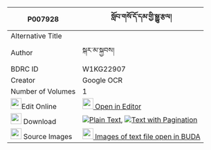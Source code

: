 |P007928|སློབ་གསོ་དོ་དམ་གྱི་སྒྱུ་རྩལ། 
| --- | --- 
|Alternative Title |
|Author| སྐར་མ་སྐྱབས།
|BDRC ID | W1KG22907
|Creator | Google OCR
|Number of Volumes| 1
|<img width="25" src="https://img.icons8.com/color/25/000000/edit-property.png">Edit Online| [<img width="25" src="https://avatars.githubusercontent.com/u/45091458?s=200&v=4"> Open in Editor](http://editor.openpecha.org/P007928)
|<img width="25" src="https://img.icons8.com/fluent/48/000000/download-2.png"/>  Download | [![](https://img.icons8.com/color/20/000000/txt.png)Plain Text](https://github.com/Openpecha/P007928/releases/download/v1/lobso_dodam_gyi_gyutsal_plain_P007928.zip), [![](https://img.icons8.com/color/20/000000/txt.png)Text with Pagination](https://github.com/Openpecha/P007928/releases/download/v1/lobso_dodam_gyi_gyutsal_pages_P007928.zip)
|<img width="25" src="https://img.icons8.com/plasticine/100/000000/pictures-folder.png"/>  Source Images | [<img width="25" src="https://library.bdrc.io/icons/BUDA-small.svg"> Images of text file open in BUDA](https://library.bdrc.io/show/bdr:W1KG22907)